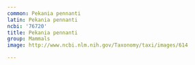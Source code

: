 ```yaml
---
common: Pekania pennanti
latin: Pekania pennanti
ncbi: '76720'
title: Pekania pennanti
group: Mammals
image: http://www.ncbi.nlm.nih.gov/Taxonomy/taxi/images/614

---
```

